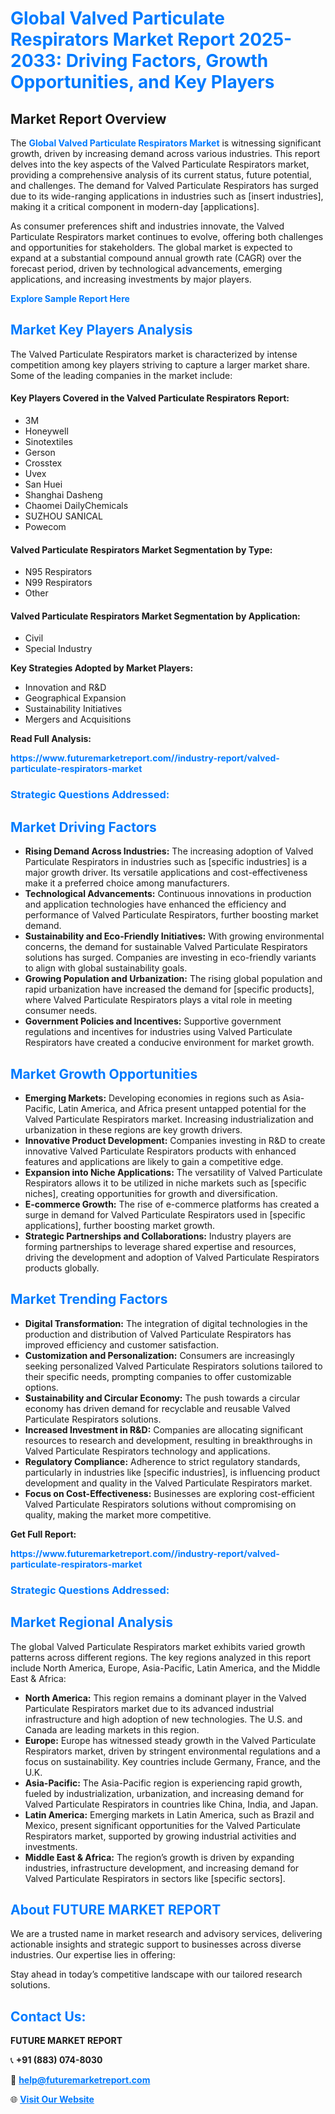 <h1 style="color: #007BFF;">Global Valved Particulate Respirators Market Report 2025-2033: Driving Factors, Growth Opportunities, and Key Players</h1>

<section id="overview">
<h2>Market Report Overview</h2>
<p>The <a href="https://www.futuremarketreport.com//industry-report/valved-particulate-respirators-market" style="color: #007BFF; text-decoration: none;"><strong>Global Valved Particulate Respirators Market</strong></a> is witnessing significant growth, driven by increasing demand across various industries. This report delves into the key aspects of the Valved Particulate Respirators market, providing a comprehensive analysis of its current status, future potential, and challenges. The demand for Valved Particulate Respirators has surged due to its wide-ranging applications in industries such as [insert industries], making it a critical component in modern-day [applications].</p>
<p>As consumer preferences shift and industries innovate, the Valved Particulate Respirators market continues to evolve, offering both challenges and opportunities for stakeholders. The global market is expected to expand at a substantial compound annual growth rate (CAGR) over the forecast period, driven by technological advancements, emerging applications, and increasing investments by major players.</p>
</section>

<section id="overview">
<p><a href="https://www.futuremarketreport.com//request-sample/reportId=47665" style="color: #007BFF; text-decoration: none;"><strong>Explore Sample Report Here</strong></a></p>
</section>

<section id="key-players">
<h2 style="color: #007BFF;">Market Key Players Analysis</h2>
<p>The Valved Particulate Respirators market is characterized by intense competition among key players striving to capture a larger market share. Some of the leading companies in the market include:</p>
<h4>Key Players Covered in the Valved Particulate Respirators Report:</h4>
<ul><li>3M</li><li>Honeywell</li><li>Sinotextiles</li><li>Gerson</li><li>Crosstex</li><li>Uvex</li><li>San Huei</li><li>Shanghai Dasheng</li><li>Chaomei DailyChemicals</li><li>SUZHOU SANICAL</li><li>Powecom</li></ul>
<h4>Valved Particulate Respirators Market Segmentation by Type:</h4>
<ul><li>N95 Respirators</li><li>N99 Respirators</li><li>Other</li></ul>

<h4>Valved Particulate Respirators Market Segmentation by Application:</h4>
<ul><li>Civil</li><li>Special Industry</li></ul>
<p><strong>Key Strategies Adopted by Market Players:</strong></p>
<ul>
<li>Innovation and R&D</li>
<li>Geographical Expansion</li>
<li>Sustainability Initiatives</li>
<li>Mergers and Acquisitions</li>
</ul>
</section>

<section>
<p><strong>Read Full Analysis: </strong></p><a href="https://www.futuremarketreport.com//industry-report/valved-particulate-respirators-market" style="color: #007BFF; text-decoration: none;"><strong>https://www.futuremarketreport.com//industry-report/valved-particulate-respirators-market</strong></a>
<h3 style="color: #007BFF;">Strategic Questions Addressed:</h3>
</section>

<section id="driving-factors">
<h2 style="color: #007BFF;">Market Driving Factors</h2>
<ul>
<li><strong>Rising Demand Across Industries:</strong> The increasing adoption of Valved Particulate Respirators in industries such as [specific industries] is a major growth driver. Its versatile applications and cost-effectiveness make it a preferred choice among manufacturers.</li>
<li><strong>Technological Advancements:</strong> Continuous innovations in production and application technologies have enhanced the efficiency and performance of Valved Particulate Respirators, further boosting market demand.</li>
<li><strong>Sustainability and Eco-Friendly Initiatives:</strong> With growing environmental concerns, the demand for sustainable Valved Particulate Respirators solutions has surged. Companies are investing in eco-friendly variants to align with global sustainability goals.</li>
<li><strong>Growing Population and Urbanization:</strong> The rising global population and rapid urbanization have increased the demand for [specific products], where Valved Particulate Respirators plays a vital role in meeting consumer needs.</li>
<li><strong>Government Policies and Incentives:</strong> Supportive government regulations and incentives for industries using Valved Particulate Respirators have created a conducive environment for market growth.</li>
</ul>
</section>

<section id="growth-opportunities">
<h2 style="color: #007BFF;">Market Growth Opportunities</h2>
<ul>
<li><strong>Emerging Markets:</strong> Developing economies in regions such as Asia-Pacific, Latin America, and Africa present untapped potential for the Valved Particulate Respirators market. Increasing industrialization and urbanization in these regions are key growth drivers.</li>
<li><strong>Innovative Product Development:</strong> Companies investing in R&D to create innovative Valved Particulate Respirators products with enhanced features and applications are likely to gain a competitive edge.</li>
<li><strong>Expansion into Niche Applications:</strong> The versatility of Valved Particulate Respirators allows it to be utilized in niche markets such as [specific niches], creating opportunities for growth and diversification.</li>
<li><strong>E-commerce Growth:</strong> The rise of e-commerce platforms has created a surge in demand for Valved Particulate Respirators used in [specific applications], further boosting market growth.</li>
<li><strong>Strategic Partnerships and Collaborations:</strong> Industry players are forming partnerships to leverage shared expertise and resources, driving the development and adoption of Valved Particulate Respirators products globally.</li>
</ul>
</section>

<section id="trending-factors">
<h2 style="color: #007BFF;">Market Trending Factors</h2>
<ul>
<li><strong>Digital Transformation:</strong> The integration of digital technologies in the production and distribution of Valved Particulate Respirators has improved efficiency and customer satisfaction.</li>
<li><strong>Customization and Personalization:</strong> Consumers are increasingly seeking personalized Valved Particulate Respirators solutions tailored to their specific needs, prompting companies to offer customizable options.</li>
<li><strong>Sustainability and Circular Economy:</strong> The push towards a circular economy has driven demand for recyclable and reusable Valved Particulate Respirators solutions.</li>
<li><strong>Increased Investment in R&D:</strong> Companies are allocating significant resources to research and development, resulting in breakthroughs in Valved Particulate Respirators technology and applications.</li>
<li><strong>Regulatory Compliance:</strong> Adherence to strict regulatory standards, particularly in industries like [specific industries], is influencing product development and quality in the Valved Particulate Respirators market.</li>
<li><strong>Focus on Cost-Effectiveness:</strong> Businesses are exploring cost-efficient Valved Particulate Respirators solutions without compromising on quality, making the market more competitive.</li>
</ul>
</section>

<section>
<p><strong>Get Full Report: </strong></p><a href="https://www.futuremarketreport.com//industry-report/valved-particulate-respirators-market" style="color: #007BFF; text-decoration: none;"><strong>https://www.futuremarketreport.com//industry-report/valved-particulate-respirators-market</strong></a>
<h3 style="color: #007BFF;">Strategic Questions Addressed:</h3>
</section>


<section id="regional-analysis">
<h2 style="color: #007BFF;">Market Regional Analysis</h2>
<p>The global Valved Particulate Respirators market exhibits varied growth patterns across different regions. The key regions analyzed in this report include North America, Europe, Asia-Pacific, Latin America, and the Middle East & Africa:</p>
<ul>
<li><strong>North America:</strong> This region remains a dominant player in the Valved Particulate Respirators market due to its advanced industrial infrastructure and high adoption of new technologies. The U.S. and Canada are leading markets in this region.</li>
<li><strong>Europe:</strong> Europe has witnessed steady growth in the Valved Particulate Respirators market, driven by stringent environmental regulations and a focus on sustainability. Key countries include Germany, France, and the U.K.</li>
<li><strong>Asia-Pacific:</strong> The Asia-Pacific region is experiencing rapid growth, fueled by industrialization, urbanization, and increasing demand for Valved Particulate Respirators in countries like China, India, and Japan.</li>
<li><strong>Latin America:</strong> Emerging markets in Latin America, such as Brazil and Mexico, present significant opportunities for the Valved Particulate Respirators market, supported by growing industrial activities and investments.</li>
<li><strong>Middle East & Africa:</strong> The region’s growth is driven by expanding industries, infrastructure development, and increasing demand for Valved Particulate Respirators in sectors like [specific sectors].</li>
</ul>
</section>

<footer>
<h2 style="color: #007BFF;">About FUTURE MARKET REPORT</h2>
<p>We are a trusted name in market research and advisory services, delivering actionable insights and strategic support to businesses across diverse industries. Our expertise lies in offering:</p>

<p>Stay ahead in today’s competitive landscape with our tailored research solutions.</p>

<h2 style="color: #007BFF;">Contact Us:</h2>
<p><strong>FUTURE MARKET REPORT</strong></p>
<p>📞 <strong>+91 (883) 074-8030</strong></p>
<p>📧 <strong><a href="mailto:help@futuremarketreport.com" style="color: #007BFF;">help@futuremarketreport.com</a></strong></p>
<p>🌐 <strong><a href="https://www.futuremarketreport.com/" style="color: #007BFF;">Visit Our Website</a></strong></p>
</footer>